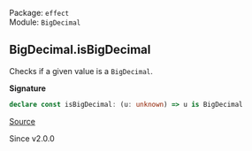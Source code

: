 Package: `effect`<br />
Module: `BigDecimal`<br />

## BigDecimal.isBigDecimal

Checks if a given value is a `BigDecimal`.

**Signature**

```ts
declare const isBigDecimal: (u: unknown) => u is BigDecimal
```

[Source](https://github.com/Effect-TS/effect/tree/main/packages/effect/src/BigDecimal.ts#L95)

Since v2.0.0